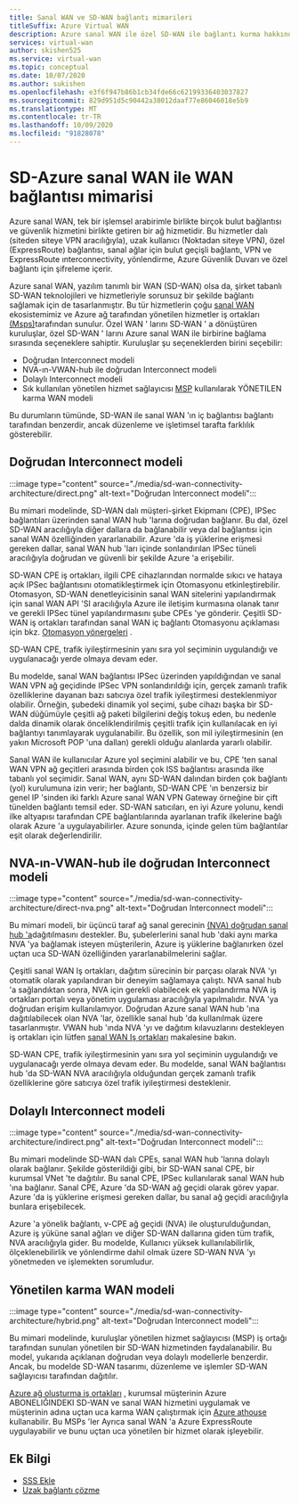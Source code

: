 ```yaml
---
title: Sanal WAN ve SD-WAN bağlantı mimarileri
titleSuffix: Azure Virtual WAN
description: Azure sanal WAN ile özel SD-WAN ile bağlantı kurma hakkında bilgi edinin
services: virtual-wan
author: skishen525
ms.service: virtual-wan
ms.topic: conceptual
ms.date: 10/07/2020
ms.author: sukishen
ms.openlocfilehash: e3f6f947b86b1cb34fde66c62199336403037827
ms.sourcegitcommit: 829d951d5c90442a38012daaf77e86046018e5b9
ms.translationtype: MT
ms.contentlocale: tr-TR
ms.lasthandoff: 10/09/2020
ms.locfileid: "91828078"
---
```

# <a name="sd-wan-connectivity-architecture-with-azure-virtual-wan"></a>SD-Azure sanal WAN ile WAN bağlantısı mimarisi

Azure sanal WAN, tek bir işlemsel arabirimle birlikte birçok bulut bağlantısı ve güvenlik hizmetini birlikte getiren bir ağ hizmetidir. Bu hizmetler dalı (siteden siteye VPN aracılığıyla), uzak kullanıcı (Noktadan siteye VPN), özel (ExpressRoute) bağlantısı, sanal ağlar için bulut geçişli bağlantı, VPN ve ExpressRoute ınterconnectivity, yönlendirme, Azure Güvenlik Duvarı ve özel bağlantı için şifreleme içerir.

Azure sanal WAN, yazılım tanımlı bir WAN (SD-WAN) olsa da, şirket tabanlı SD-WAN teknolojileri ve hizmetleriyle sorunsuz bir şekilde bağlantı sağlamak için de tasarlanmıştır. Bu tür hizmetlerin çoğu [sanal WAN](virtual-wan-locations-partners.md) ekosistemimiz ve Azure ağ tarafından yönetilen hizmetler iş ortakları [(Msps)](../networking/networking-partners-msp.md)tarafından sunulur. Özel WAN ' larını SD-WAN ' a dönüştüren kuruluşlar, özel SD-WAN ' larını Azure sanal WAN ile birbirine bağlama sırasında seçeneklere sahiptir. Kuruluşlar şu seçeneklerden birini seçebilir:

* Doğrudan Interconnect modeli
* NVA-ın-VWAN-hub ile doğrudan Interconnect modeli
* Dolaylı Interconnect modeli
* Sık kullanılan yönetilen hizmet sağlayıcısı [MSP](../networking/networking-partners-msp.md) kullanılarak YÖNETILEN karma WAN modeli

Bu durumların tümünde, SD-WAN ile sanal WAN 'ın iç bağlantısı bağlantı tarafından benzerdir, ancak düzenleme ve işletimsel tarafta farklılık gösterebilir.

## <a name="direct-interconnect-model"></a><a name="direct"></a>Doğrudan Interconnect modeli

:::image type="content" source="./media/sd-wan-connectivity-architecture/direct.png" alt-text="Doğrudan Interconnect modeli":::

Bu mimari modelinde, SD-WAN dalı müşteri-şirket Ekipmanı (CPE), IPSec bağlantıları üzerinden sanal WAN hub 'larına doğrudan bağlanır. Bu dal, özel SD-WAN aracılığıyla diğer dallara da bağlanabilir veya dal bağlantısı için sanal WAN özelliğinden yararlanabilir. Azure 'da iş yüklerine erişmesi gereken dallar, sanal WAN hub 'ları içinde sonlandırılan IPSec tüneli aracılığıyla doğrudan ve güvenli bir şekilde Azure 'a erişebilir.

SD-WAN CPE iş ortakları, ilgili CPE cihazlarından normalde sıkıcı ve hataya açık IPSec bağlantısını otomatikleştirmek için Otomasyonu etkinleştirebilir. Otomasyon, SD-WAN denetleyicisinin sanal WAN sitelerini yapılandırmak için sanal WAN API 'SI aracılığıyla Azure ile iletişim kurmasına olanak tanır ve gerekli IPSec tünel yapılandırmasını şube CPEs 'ye gönderir. Çeşitli SD-WAN iş ortakları tarafından sanal WAN iç bağlantı Otomasyonu açıklaması için bkz. [Otomasyon yönergeleri](virtual-wan-configure-automation-providers.md) .

SD-WAN CPE, trafik iyileştirmesinin yanı sıra yol seçiminin uygulandığı ve uygulanacağı yerde olmaya devam eder. 

Bu modelde, sanal WAN bağlantısı IPSec üzerinden yapıldığından ve sanal WAN VPN ağ geçidinde IPSec VPN sonlandırıldığı için, gerçek zamanlı trafik özelliklerine dayanan bazı satıcıya özel trafik iyileştirmesi desteklenmiyor olabilir. Örneğin, şubedeki dinamik yol seçimi, şube cihazı başka bir SD-WAN düğümüyle çeşitli ağ paketi bilgilerini değiş tokuş eden, bu nedenle dalda dinamik olarak önceliklendirilmiş çeşitli trafik için kullanılacak en iyi bağlantıyı tanımlayarak uygulanabilir. Bu özellik, son mil iyileştirmesinin (en yakın Microsoft POP 'una dallan) gerekli olduğu alanlarda yararlı olabilir.

Sanal WAN ile kullanıcılar Azure yol seçimini alabilir ve bu, CPE 'ten sanal WAN VPN ağ geçitleri arasında birden çok ISS bağlantısı arasında ilke tabanlı yol seçimidir. Sanal WAN, aynı SD-WAN dalından birden çok bağlantı (yol) kurulumuna izin verir; her bağlantı, SD-WAN CPE 'ın benzersiz bir genel IP 'sinden iki farklı Azure sanal WAN VPN Gateway örneğine bir çift tünelden bağlantı temsil eder. SD-WAN satıcıları, en iyi Azure yolunu, kendi ilke altyapısı tarafından CPE bağlantılarında ayarlanan trafik ilkelerine bağlı olarak Azure 'a uygulayabilirler. Azure sonunda, içinde gelen tüm bağlantılar eşit olarak değerlendirilir.

## <a name="direct-interconnect-model-with-nva-in-vwan-hub"></a><a name="direct"></a>NVA-ın-VWAN-hub ile doğrudan Interconnect modeli

:::image type="content" source="./media/sd-wan-connectivity-architecture/direct-nva.png" alt-text="Doğrudan Interconnect modeli":::

Bu mimari modeli, bir üçüncü taraf ağ sanal gerecinin [(NVA) doğrudan sanal hub 'a](https://docs.microsoft.com/azure/virtual-wan/about-nva-hub)dağıtılmasını destekler. Bu, şubelerlerini sanal hub 'daki aynı marka NVA 'ya bağlamak isteyen müşterilerin, Azure iş yüklerine bağlanırken özel uçtan uca SD-WAN özelliğinden yararlanabilmelerini sağlar. 

Çeşitli sanal WAN Iş ortakları, dağıtım sürecinin bir parçası olarak NVA 'yı otomatik olarak yapılandıran bir deneyim sağlamaya çalıştı. NVA sanal hub 'a sağlandıktan sonra, NVA için gerekli olabilecek ek yapılandırma NVA iş ortakları portalı veya yönetim uygulaması aracılığıyla yapılmalıdır. NVA 'ya doğrudan erişim kullanılamıyor. Doğrudan Azure sanal WAN hub 'ına dağıtılabilecek olan NVA 'lar, özellikle sanal hub 'da kullanılmak üzere tasarlanmıştır. VWAN hub 'ında NVA 'yı ve dağıtım kılavuzlarını destekleyen iş ortakları için lütfen [sanal WAN Iş ortakları](virtual-wan-locations-partners.md#partners-with-integrated-virtual-hub-offerings) makalesine bakın.

SD-WAN CPE, trafik iyileştirmesinin yanı sıra yol seçiminin uygulandığı ve uygulanacağı yerde olmaya devam eder.
Bu modelde, sanal WAN bağlantısı hub 'da SD-WAN NVA aracılığıyla olduğundan gerçek zamanlı trafik özelliklerine göre satıcıya özel trafik iyileştirmesi desteklenir.

## <a name="indirect-interconnect-model"></a><a name="indirect"></a>Dolaylı Interconnect modeli

:::image type="content" source="./media/sd-wan-connectivity-architecture/indirect.png" alt-text="Doğrudan Interconnect modeli":::

Bu mimari modelinde SD-WAN dalı CPEs, sanal WAN hub 'larına dolaylı olarak bağlanır. Şekilde gösterildiği gibi, bir SD-WAN sanal CPE, bir kurumsal VNet 'te dağıtılır. Bu sanal CPE, IPSec kullanılarak sanal WAN hub 'ına bağlanır. Sanal CPE, Azure 'da SD-WAN ağ geçidi olarak görev yapar. Azure 'da iş yüklerine erişmesi gereken dallar, bu sanal ağ geçidi aracılığıyla bunlara erişebilecek.

Azure 'a yönelik bağlantı, v-CPE ağ geçidi (NVA) ile oluşturulduğundan, Azure iş yüküne sanal ağları ve diğer SD-WAN dallarına giden tüm trafik, NVA aracılığıyla gider. Bu modelde, Kullanıcı yüksek kullanılabilirlik, ölçeklenebilirlik ve yönlendirme dahil olmak üzere SD-WAN NVA 'yı yönetmeden ve işlemekten sorumludur.
  
## <a name="managed-hybrid-wan-model"></a><a name="hybrid"></a>Yönetilen karma WAN modeli

:::image type="content" source="./media/sd-wan-connectivity-architecture/hybrid.png" alt-text="Doğrudan Interconnect modeli":::

Bu mimari modelinde, kuruluşlar yönetilen hizmet sağlayıcısı (MSP) iş ortağı tarafından sunulan yönetilen bir SD-WAN hizmetinden faydalanabilir. Bu model, yukarıda açıklanan doğrudan veya dolaylı modellerle benzerdir. Ancak, bu modelde SD-WAN tasarımı, düzenleme ve işlemler SD-WAN sağlayıcısı tarafından dağıtılır.

[Azure ağ oluşturma iş ortakları](../networking/networking-partners-msp.md) , kurumsal müşterinin Azure ABONELIĞINDEKI SD-WAN ve sanal WAN hizmetini uygulamak ve müşterinin adına uçtan uca karma WAN çalıştırmak için [Azure athouse](https://azure.microsoft.com/services/azure-lighthouse/) kullanabilir. Bu MSPs 'ler Ayrıca sanal WAN 'a Azure ExpressRoute uygulayabilir ve bunu uçtan uca yönetilen bir hizmet olarak işleyebilir.

## <a name="additional-information"></a>Ek Bilgi

* [SSS Ekle](virtual-wan-faq.md)
* [Uzak bağlantı çözme](work-remotely-support.md)
